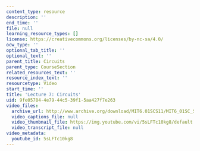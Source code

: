 ```yaml
---
content_type: resource
description: ''
end_time: ''
file: null
learning_resource_types: []
license: https://creativecommons.org/licenses/by-nc-sa/4.0/
ocw_type: ''
optional_tab_title: ''
optional_text: ''
parent_title: Circuits
parent_type: CourseSection
related_resources_text: ''
resource_index_text: ''
resourcetype: Video
start_time: ''
title: 'Lecture 7: Circuits'
uid: 9fe05784-4e79-44c5-39f1-5aa427f7e263
video_files:
  archive_url: http://www.archive.org/download/MIT6.01SCS11/MIT6_01SC_S11_lec07_300k.mp4
  video_captions_file: null
  video_thumbnail_file: https://img.youtube.com/vi/5sLFTc10kg8/default.jpg
  video_transcript_file: null
video_metadata:
  youtube_id: 5sLFTc10kg8
---
```

